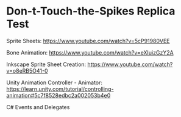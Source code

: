 # Don-t-Touch-the-Spikes Replica Test

Sprite Sheets: https://www.youtube.com/watch?v=5cP91980VEE

Bone Animation: https://www.youtube.com/watch?v=eXIuizGzY2A

Inkscape Sprite Sheet Creation: https://www.youtube.com/watch?v=o8eRB5O41-0

Unity Animation Controller - Animator: https://learn.unity.com/tutorial/controlling-animation#5c7f8528edbc2a002053b4e0

C# Events and Delegates
